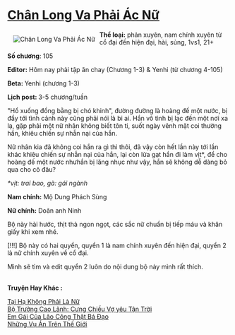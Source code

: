 <a href="https://utruyen.com/truyen/chan-long-va-phai-ac-nu/19138/" title="Chân Long Va Phải Ác Nữ"><h1>Chân Long Va Phải Ác Nữ</h1></a><div style="display:table"><img align="right" style="float: left; padding: 10px;" src="https://utruyen.com/images/story/200x260/chan-long-va-phai-ac-nu.jpg" alt="Chân Long Va Phải Ác Nữ"><b>Thể loại:</b> phản xuyên, nam chính xuyên từ cổ đại đến hiện đại, hài, sủng, 1vs1, 21+<p></p><b>Số chương</b>: 105<p></p><b>Editor:</b> Hôm nay phải tập ăn chay (Chương 1-3) & Yenhi (từ chương 4-105)<p></p><b>Beta: </b>Yenhi (chương 1-3)<p></p><b>Lịch post: </b>3-5 chương/tuần<p></p>"Hổ xuống đồng bằng bị chó khinh", đường đường là hoàng đế một nước, bị đẩy tới tình cảnh này cũng phải nói là bi ai. Hắn vô tình bị lạc đến một nơi xa lạ, gặp phải một nữ nhân không biết tôn ti, suốt ngày vênh mặt coi thường hắn, khiêu chiến sự nhẫn nại của hắn.<p></p>Nữ nhân kia đã không coi hắn ra gì thì thôi, đã vậy còn hết lần này tới lần khác khiêu chiến sự nhẫn nại của hắn, lại còn lừa gạt hắn đi làm vịt*, để cho hoàng đế một nước nhưhắn bị lăng nhục như vậy, hắn sẽ không dễ dàng bỏ qua cho cô đâu?<p></p><i>*vịt: trai bao, gà: gái ngành</i><p></p><b>Nam chính:</b> Mộ Dung Phách Sùng<p></p><b>Nữ chính:</b> Doãn anh Ninh<p></p>Bộ này hài hước, thịt thà ngon ngọt, các sắc nữ chuẩn bị tiếp máu và khăn giấy khi xem nhé.<p></p>[!!!] Bộ này có hai quyển, quyển 1 là nam chính xuyên đến hiện đại, quyển 2 là nữ chính xuyên về cổ đại.<p></p>Mình sẽ tìm và edit quyển 2 luôn do nội dung bộ này mình rất thích.</div><p><br><b>Truyện Hay Khác :</b></p><a href="https://utruyen.com/truyen/tai-ha-khong-phai-la-nu/17443/" alt="Tại Hạ Không Phải Là Nữ">Tại Hạ Không Phải Là Nữ</a><br/><a href="https://github.com/quanluxury/ngontinhhot/tree/master/truyenhay/19070/" alt="Bộ Trưởng Cao Lãnh: Cưng Chiều Vợ yêu Tận Trời">Bộ Trưởng Cao Lãnh: Cưng Chiều Vợ yêu Tận Trời</a><br/><a href="https://github.com/quanluxury/ngontinhhot/tree/master/truyenhay/19538/" alt="Em Gái Của Lão Công Thật Bá Đạo">Em Gái Của Lão Công Thật Bá Đạo</a><br/><a href="https://github.com/quanluxury/ngontinhhot/tree/master/truyenhay/19395/" alt="Những Vụ Án Trên Thế Giới">Những Vụ Án Trên Thế Giới</a><br/>
